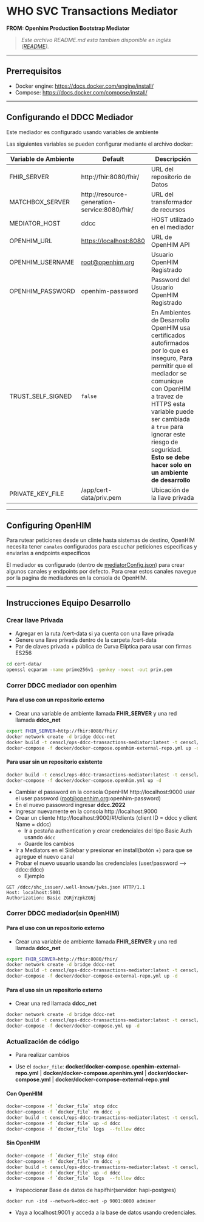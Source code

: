 # WHO SVC Transactions Mediator
**FROM: Openhim Production Bootstrap Mediator**

>_Este archivo README.md esta tambien disponible en inglés ([README](../README.md))._

---

## Prerrequisitos

* Docker engine: https://docs.docker.com/engine/install/ 
* Compose: https://docs.docker.com/compose/install/ 

---

## Configurando el DDCC Mediador

Este mediador es configurado usando variables de ambiente

Las siguientes variables se pueden configurar mediante el archivo docker:

| Variable de Ambiente | Default | Descripción |
| --- | --- | --- |
| FHIR_SERVER | http://fhir:8080/fhir/ | URL del repositorio de Datos |
| MATCHBOX_SERVER | http://resource-generation-service:8080/fhir/ | URL del transformador de recursos |
| MEDIATOR_HOST | ddcc | HOST utilizado en el mediador|
| OPENHIM_URL | <https://localhost:8080> | URL de OpenHIM API |
| OPENHIM_USERNAME | root@openhim.org | Usuario OpenHIM Registrado |
| OPENHIM_PASSWORD | openhim-password | Password del Usuario OpenHIM Registrado |
| TRUST_SELF_SIGNED | `false` | En Ambientes de Desarrollo OpenHIM usa certificados autofirmados por lo que es inseguro, Para permitir que el mediador se comunique con OpenHIM a travez de HTTPS esta variable puede ser cambiada a `true` para ignorar este riesgo de seguridad. **Esto se debe hacer solo en un ambiente de desarrollo**|
| PRIVATE_KEY_FILE | /app/cert-data/priv.pem | Ubicación de la llave privada|

---

## Configuring OpenHIM

Para rutear peticiones desde un clinte hasta sistemas de destino, OpenHIM necesita tener `canales` configurados para escuchar peticiones específicas y enviarlas a endpoints específicos

El mediador es configurado (dentro de [mediatorConfig.json](mediatorConfig.json)) para crear algunos canales y endpoints por defecto. Para crear estos canales navegue por la pagina de mediadores en la consola de OpenHIM.

---

## Instrucciones Equipo Desarrollo

### Crear llave Privada

* Agregar en la ruta /cert-data si ya cuenta con una llave privada
* Genere una llave privada dentro de la carpeta /cert-data
* Par de claves privada + pública de Curva Elíptica para usar con firmas ES256

```bash
cd cert-data/
openssl ecparam -name prime256v1 -genkey -noout -out priv.pem
```

### Correr DDCC mediador con openhim

#### Para el uso con un repositorio externo

* Crear una variable de ambiente llamada **FHIR_SERVER** y una red llamada **ddcc_net**

```bash
export FHIR_SERVER=http://fhir:8080/fhir/
docker network create -d bridge ddcc-net
docker build -t censcl/ops-ddcc-transactions-mediator:latest -t censcl/ops-ddcc-transactions-mediator:v1.0 -f Dockerfile.openhim .
docker-compose -f docker/docker-compose.openhim-external-repo.yml up -d
```
#### Para usar sin un repositorio existente

```bash
docker build -t censcl/ops-ddcc-transactions-mediator:latest -t censcl/ops-ddcc-transactions-mediator:v1.0 -f Dockerfile.openhim .
docker-compose -f docker/docker-compose.openhim.yml up -d
```

* Cambiar el password en la consola OpenHIM http://localhost:9000  usar el user:password (root@openhim.org:openhim-password)
* En el nuevo passoword ingresar **ddcc.2022**
* Ingresar nuevamente en la consola http://localhost:9000 
* Crear un cliente http://localhost:9000/#!/clients  (client ID = ddcc y client Name = ddcc)
    * Ir a pestaña authentication y crear credenciales del tipo Basic Auth usando `ddcc`
    * Guarde los cambios
* Ir a Mediators en el Sidebar y presionar en install(botón +) para que se agregue el nuevo canal
* Probar el nuevo usuario usando las credenciales (user/password --> ddcc:ddcc)
    * Ejemplo
```
GET /ddcc/shc_issuer/.well-known/jwks.json HTTP/1.1
Host: localhost:5001
Authorization: Basic ZGRjYzpkZGNj
```

### Correr DDCC mediador(sin OpenHIM) 

#### Para el uso con un repositorio externo

* Crear una variable de ambiente llamada **FHIR_SERVER** y una red llamada **ddcc_net**

```bash
export FHIR_SERVER=http://fhir:8080/fhir/
docker network create -d bridge ddcc-net
docker build -t censcl/ops-ddcc-transactions-mediator:latest -t censcl/ops-ddcc-transactions-mediator:v1.0 .
docker-compose -f docker/docker-compose-external-repo.yml up -d
```

#### Para el uso sin un repositorio externo

* Crear una red llamada **ddcc_net**

```bash
docker network create -d bridge ddcc-net
docker build -t censcl/ops-ddcc-transactions-mediator:latest -t censcl/ops-ddcc-transactions-mediator:v1.0 .
docker-compose -f docker/docker-compose.yml up -d
```

### Actualización de código

* Para realizar cambios

* Use el `docker_file`: **docker/docker-compose.openhim-external-repo.yml** | **docker/docker-compose.openhim.yml** | **docker/docker-compose.yml** | **docker/docker-compose-external-repo.yml**

#### Con OpenHIM

```bash
docker-compose -f `docker_file` stop ddcc
docker-compose -f `docker_file` rm ddcc -y
docker build -t censcl/ops-ddcc-transactions-mediator:latest -t censcl/ops-ddcc-transactions-mediator:v1.0 -f Dockerfile.openhim .
docker-compose -f `docker_file` up -d ddcc
docker-compose -f `docker_file` logs  --follow ddcc
```

#### Sin OpenHIM

```bash
docker-compose -f `docker_file` stop ddcc
docker-compose -f `docker_file` rm ddcc -y
docker build -t censcl/ops-ddcc-transactions-mediator:latest -t censcl/ops-ddcc-transactions-mediator:v1.0
docker-compose -f `docker_file` up -d ddcc
docker-compose -f `docker_file` logs  --follow ddcc
```

* Inspeccionar Base de datos de hapifhir(servidor: hapi-postgres)

```
docker run -itd --network=ddcc-net -p 9001:8080 adminer
```

* Vaya a localhost:9001 y acceda a la base de datos usando credenciales.